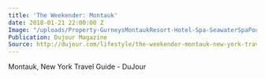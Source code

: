 ```yaml
---
title: 'The Weekender: Montauk'
date: 2018-01-21 22:00:00 Z
Image: "/uploads/Property-GurneysMontaukResort-Hotel-Spa-SeawaterSpaPool2-GurneysMontaukResort&SeawaterSpa.jpg"
Publication: Dujour Magazine
Source: http://dujour.com/lifestyle/the-weekender-montauk-new-york-travel/
---
```


Montauk, New York Travel Guide - DuJour
